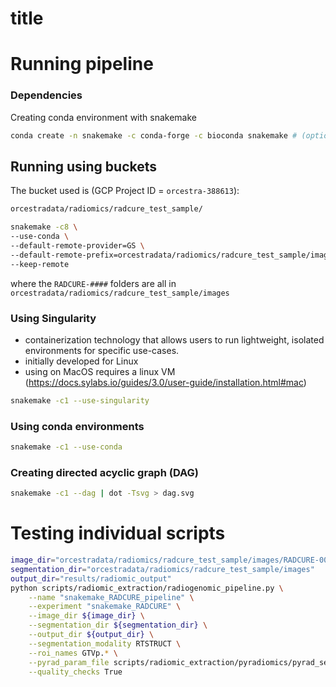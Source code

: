 # title

# Running pipeline


### Dependencies

Creating conda environment with snakemake


```bash
conda create -n snakemake -c conda-forge -c bioconda snakemake # (optional: singularity)
```


## Running using buckets


The bucket used is (GCP Project ID = `orcestra-388613`):

```bash
orcestradata/radiomics/radcure_test_sample/
```


```bash
snakemake -c8 \
--use-conda \
--default-remote-provider=GS \
--default-remote-prefix=orcestradata/radiomics/radcure_test_sample/images \
--keep-remote 
```


where the `RADCURE-####` folders are all in `orcestradata/radiomics/radcure_test_sample/images`


### Using Singularity

* containerization technology that allows users to run lightweight, isolated environments for specific use-cases.
* initially developed for Linux
* using on MacOS requires a linux VM (https://docs.sylabs.io/guides/3.0/user-guide/installation.html#mac)

``` bash
snakemake -c1 --use-singularity
```

### Using conda environments

```bash
snakemake -c1 --use-conda
```


### Creating directed acyclic graph (DAG)

```bash
snakemake -c1 --dag | dot -Tsvg > dag.svg
```



# Testing individual scripts

```bash
image_dir="orcestradata/radiomics/radcure_test_sample/images/RADCURE-0020"
segmentation_dir="orcestradata/radiomics/radcure_test_sample/images"
output_dir="results/radiomic_output"
python scripts/radiomic_extraction/radiogenomic_pipeline.py \
    --name "snakemake_RADCURE_pipeline" \
    --experiment "snakemake_RADCURE" \
    --image_dir ${image_dir} \
    --segmentation_dir ${segmentation_dir} \
    --output_dir ${output_dir} \
    --segmentation_modality RTSTRUCT \
    --roi_names GTVp.* \
    --pyrad_param_file scripts/radiomic_extraction/pyradiomics/pyrad_settings/settings_original_allFeatures.yaml \
    --quality_checks True 
```


